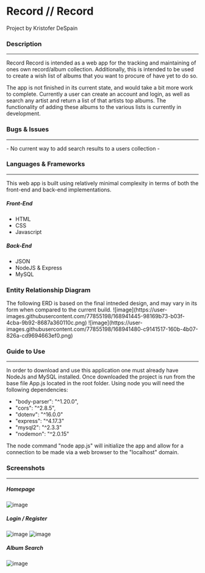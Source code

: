 <h1>Record // Record</h1>
Project by Kristofer DeSpain
<h3>Description</h3>
<hr>
<p>
Record Record is intended as a web app for the tracking and maintaining of ones own record/album collection. Additionally, this is intended to be used to create a wish list of albums that you want to procure of have yet to do so. 

The app is not finished in its current state, and would take a bit more work to complete. Currently a user can create an account and login, as well as search any artist and return a list of that artists top albums. The functionality of adding these albums to the various lists is currently in development.
</p>

<h3>Bugs & Issues </h3>
<hr>
- No current way to add search results to a users collection
- 
<h3>Languages & Frameworks </h3>
<hr>
	This web app is built using relatively minimal complexity in terms of both the front-end and back-end implementations.
<h5>Front-End</h5>

- HTML
- CSS
- Javascript

<h5>Back-End</h5>

- JSON
- NodeJS & Express
- MySQL

<h3>Entity Relationship Diagram</h3>
The following ERD is based on the final intneded design, and may vary in its form when compared to the current build.
![image](https://user-images.githubusercontent.com/77855198/168941445-98169b73-b03f-4cba-9b92-8687a360110c.png)
![image](https://user-images.githubusercontent.com/77855198/168941480-c9141517-160b-4b07-826a-cd9694663ef0.png)

<h3>Guide to Use </h3>
<hr>
In order to download and use this application one must already have NodeJs and MySQL installed. Once downloaded the project is run from the base file App.js located in the root folder. Using node you will need the following dependencies:

- "body-parser": "^1.20.0",
- "cors": "^2.8.5",
- "dotenv": "^16.0.0"
- "express": "^4.17.3"
- "mysql2": "^2.3.3"
- "nodemon": "^2.0.15"

The node command "node app.js" will initialize the app and allow for a connection to be made via a web browser to the "localhost" domain.

	
<h3>Screenshots </h3>
<hr>

<h5>Homepage</h5>

![image](https://user-images.githubusercontent.com/77855198/168936259-7b41028e-cb66-45db-a87f-b7f35297bdd0.png)

<h5>Login / Register</h5>

![image](https://user-images.githubusercontent.com/77855198/168936278-c01dd5bd-153a-4e23-8389-16e041859916.png)
![image](https://user-images.githubusercontent.com/77855198/168936291-b5602e7c-b441-43a2-b293-4bcd5c0d0df3.png)

<h5>Album Search</h5>

![image](https://user-images.githubusercontent.com/77855198/168940651-47f57fba-7c7d-4545-89f2-88fc752d21ee.png)
